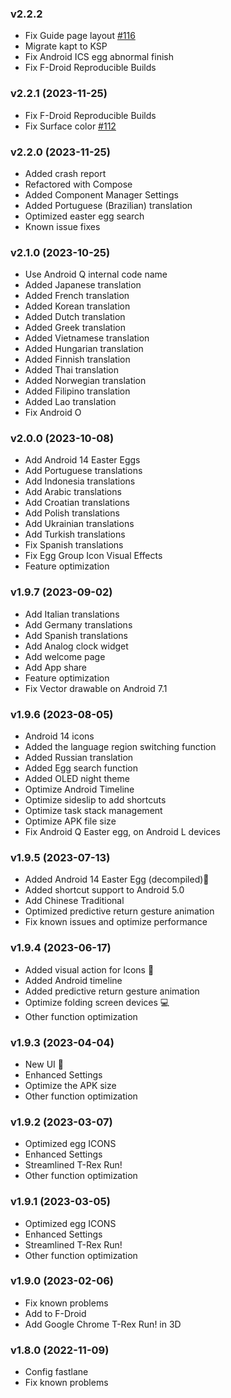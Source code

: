 ### v2.2.2
- Fix Guide page layout [#116](https://github.com/hushenghao/AndroidEasterEggs/issues/116)
- Migrate kapt to KSP
- Fix Android ICS egg abnormal finish
- Fix F-Droid Reproducible Builds

### v2.2.1 (2023-11-25)
- Fix F-Droid Reproducible Builds
- Fix Surface color [#112](https://github.com/hushenghao/AndroidEasterEggs/issues/112)

### v2.2.0 (2023-11-25)
- Added crash report
- Refactored with Compose
- Added Component Manager Settings
- Added Portuguese (Brazilian) translation
- Optimized easter egg search
- Known issue fixes

### v2.1.0 (2023-10-25)
- Use Android Q internal code name
- Added Japanese translation
- Added French translation
- Added Korean translation
- Added Dutch translation
- Added Greek translation
- Added Vietnamese translation
- Added Hungarian translation
- Added Finnish translation
- Added Thai translation
- Added Norwegian translation
- Added Filipino translation
- Added Lao translation
- Fix Android O

### v2.0.0 (2023-10-08)
- Add Android 14 Easter Eggs
- Add Portuguese translations
- Add Indonesia translations
- Add Arabic translations
- Add Croatian translations
- Add Polish translations
- Add Ukrainian translations
- Add Turkish translations
- Fix Spanish translations
- Fix Egg Group Icon Visual Effects
- Feature optimization

### v1.9.7 (2023-09-02)

- Add Italian translations
- Add Germany translations
- Add Spanish translations
- Add Analog clock widget
- Add welcome page
- Add App share
- Feature optimization
- Fix Vector drawable on Android 7.1 

### v1.9.6 (2023-08-05)

- Android 14 icons
- Added the language region switching function
- Added Russian translation
- Added Egg search function
- Added OLED night theme
- Optimize Android Timeline
- Optimize sideslip to add shortcuts
- Optimize task stack management
- Optimize APK file size
- Fix Android Q Easter egg, on Android L devices

### v1.9.5 (2023-07-13)

- Added Android 14 Easter Egg (decompiled)🎉
- Added shortcut support to Android 5.0
- Add Chinese Traditional
- Optimized predictive return gesture animation
- Fix known issues and optimize performance

### v1.9.4 (2023-06-17)

- Added visual action for Icons 🎉
- Added Android timeline
- Added predictive return gesture animation
- Optimize folding screen devices 💻
- Other function optimization

### v1.9.3 (2023-04-04)

- New UI 🎉
- Enhanced Settings
- Optimize the APK size
- Other function optimization

### v1.9.2 (2023-03-07)

- Optimized egg ICONS
- Enhanced Settings
- Streamlined T-Rex Run!
- Other function optimization

### v1.9.1 (2023-03-05)

- Optimized egg ICONS
- Enhanced Settings
- Streamlined T-Rex Run!
- Other function optimization

### v1.9.0 (2023-02-06)

- Fix known problems
- Add to F-Droid
- Add Google Chrome T-Rex Run! in 3D

### v1.8.0 (2022-11-09)

- Config fastlane
- Fix known problems